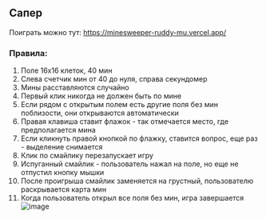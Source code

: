 ## Сапер
Поиграть можно тут: https://minesweeper-ruddy-mu.vercel.app/
### Правила:
1. Поле 16х16 клеток, 40 мин
2. Слева счетчик мин от 40 до нуля, справа секундомер
3. Мины расставляются случайно
4. Первый клик никогда не должен быть по мине
5. Если рядом с открытым полем есть другие поля без мин поблизости, они открываются автоматически
6. Правая клавиша ставит флажок - так отмечается место, где предполагается мина
7. Если кликнуть правой кнопкой по флажку, ставится вопрос, еще раз - выделение снимается
8. Клик по смайлику перезапускает игру
9. Испуганный смайлик - пользователь нажал на поле, но еще не отпустил кнопку мышки
10. После проигрыша смайлик заменяется на грустный, пользователю раскрывается карта мин
11. Когда пользователь открыл все поля без мин, игра завершается
![image](https://github.com/sealisaa/minesweeper/assets/49619174/588e8c16-d19a-44f9-ac5b-81e9e8e4d6b8)
